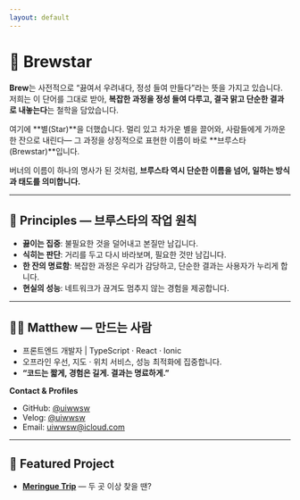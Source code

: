 ```yaml
---
layout: default
---
```


# 👋 Brewstar

**Brew**는 사전적으로 “끓여서 우려내다, 정성 들여 만들다”라는 뜻을 가지고 있습니다.
저희는 이 단어를 그대로 받아, **복잡한 과정을 정성 들여 다루고, 결국 맑고 단순한 결과로 내놓는다**는 철학을 담았습니다.

여기에 **별(Star)**을 더했습니다.
멀리 있고 차가운 별을 끌어와, 사람들에게 가까운 한 잔으로 내린다—
그 과정을 상징적으로 표현한 이름이 바로 **브루스타(Brewstar)**입니다.

버너의 이름이 하나의 명사가 된 것처럼,
**브루스타 역시 단순한 이름을 넘어, 일하는 방식과 태도를 의미합니다.**

---

## 📐 Principles — 브루스타의 작업 원칙

- **끓이는 집중**: 불필요한 것을 덜어내고 본질만 남깁니다.
- **식히는 판단**: 거리를 두고 다시 바라보며, 필요한 것만 남깁니다.
- **한 잔의 명료함**: 복잡한 과정은 우리가 감당하고, 단순한 결과는 사용자가 누리게 합니다.
- **현실의 성능**: 네트워크가 끊겨도 멈추지 않는 경험을 제공합니다.

---

## 🧑‍💻 Matthew — 만드는 사람

- 프론트엔드 개발자 | TypeScript · React · Ionic
- 오프라인 우선, 지도 · 위치 서비스, 성능 최적화에 집중합니다.
- **“코드는 짧게, 경험은 길게. 결과는 명료하게.”**

**Contact & Profiles**

- GitHub: [@uiwwsw](https://github.com/uiwwsw)
- Velog: [@uiwwsw](https://velog.io/@uiwwsw)
- Email: uiwwsw@icloud.com

---

## 🚀 Featured Project

- **[Meringue Trip](/meringuetrip)** — 두 곳 이상 찾을 땐?
